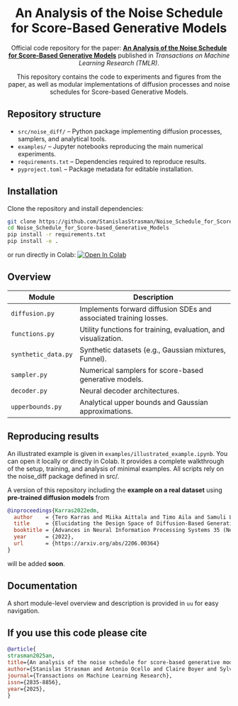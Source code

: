 <div align="center">

# An Analysis of the Noise Schedule for Score-Based Generative Models

Official code repository for the paper:  [**An Analysis of the Noise Schedule for Score-Based Generative Models**](https://arxiv.org/abs/2402.04650)  published in *Transactions on Machine Learning Research (TMLR)*.

This repository contains the code to experiments and figures from the paper, as well as modular implementations of diffusion processes and noise schedules for Score-based Generative Models.

</div>

##  Repository structure

- `src/noise_diff/` – Python package implementing diffusion processes, samplers, and analytical tools.  
- `examples/` – Jupyter notebooks reproducing the main numerical experiments.  
- `requirements.txt` – Dependencies required to reproduce results.  
- `pyproject.toml` – Package metadata for editable installation.

## Installation

Clone the repository and install dependencies:

```bash
git clone https://github.com/StanislasStrasman/Noise_Schedule_for_Score-based_Generative_Models.git
cd Noise_Schedule_for_Score-based_Generative_Models
pip install -r requirements.txt
pip install -e .
```
or run directly in Colab: [![Open In Colab](https://colab.research.google.com/assets/colab-badge.svg)](https://colab.research.google.com/github/StanislasStrasman/Noise_Schedule_for_Score-based_Generative_Models/blob/main/illustrated_example.ipynb)


## Overview

| Module | Description |
|---------|-------------|
| `diffusion.py` | Implements forward diffusion SDEs and associated training losses. |
| `functions.py` | Utility functions for training, evaluation, and visualization. |
| `synthetic_data.py` | Synthetic datasets (e.g., Gaussian mixtures, Funnel). |
| `sampler.py` | Numerical samplers for score-based generative models. |
| `decoder.py` | Neural decoder architectures. |
| `upperbounds.py` | Analytical upper bounds and Gaussian approximations. |

## Reproducing results

An illustrated example is given in `examples/illustrated_example.ipynb`.
You can open it locally or directly in Colab. It provides a complete walkthrough of the setup, training, and analysis of minimal examples. All scripts rely on the noise_diff package defined in src/.

A version of this repository including the **example on a real dataset** using **pre-trained diffusion models** from  
```bibtex
@inproceedings{Karras2022edm,
  author    = {Tero Karras and Miika Aittala and Timo Aila and Samuli Laine},
  title     = {Elucidating the Design Space of Diffusion-Based Generative Models},
  booktitle = {Advances in Neural Information Processing Systems 35 (NeurIPS 2022)},
  year      = {2022},
  url       = {https://arxiv.org/abs/2206.00364}
}
```
will be added **soon**.  

## Documentation

A short module-level overview and description is provided in `uu` for easy navigation.


## If you use this code please cite 

```bibtex
@article{
strasman2025an,
title={An analysis of the noise schedule for score-based generative models},
author={Stanislas Strasman and Antonio Ocello and Claire Boyer and Sylvain Le Corff and Vincent Lemaire},
journal={Transactions on Machine Learning Research},
issn={2835-8856},
year={2025},
}
```



